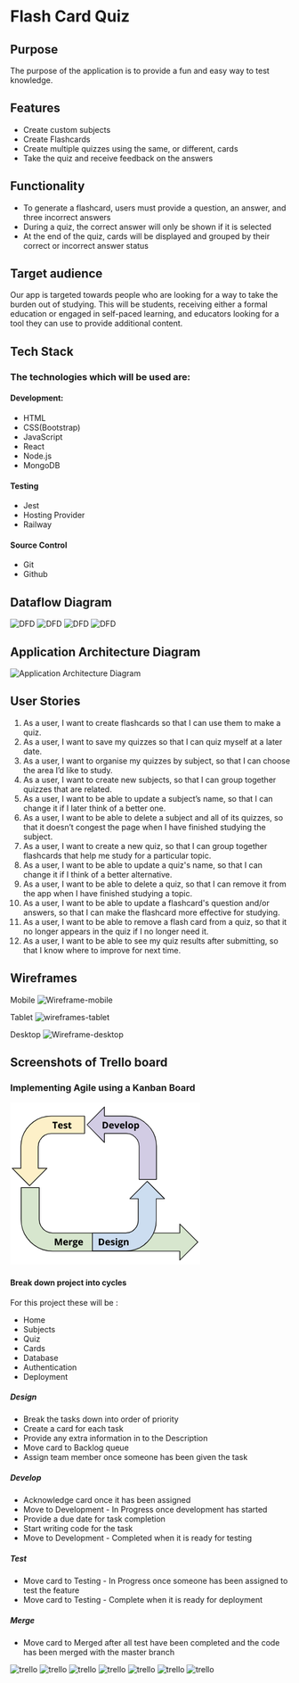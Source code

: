 # Flash Card Quiz

## Purpose
 
The purpose of the application is to provide a fun and easy way to test knowledge.

## Features

- Create custom subjects
- Create Flashcards
- Create multiple quizzes using the same, or different, cards
- Take the quiz and receive feedback on the answers

## Functionality

- To generate a flashcard, users must provide a question, an answer, and three incorrect answers
- During a quiz, the correct answer will only be shown if it is selected
- At the end of the quiz, cards will be displayed and grouped by their correct or incorrect answer status

## Target audience

Our app is targeted towards people who are looking for a way to take the burden out of studying. This will be students, receiving either a formal education or engaged in self-paced learning, and educators looking for a tool they can use to provide additional content.

## Tech Stack

### The technologies which will be used are:

#### Development:

- HTML
- CSS(Bootstrap)
- JavaScript
- React
- Node.js
- MongoDB

#### Testing

- Jest
- Hosting Provider
- Railway

#### Source Control

- Git
- Github

## Dataflow Diagram

![DFD](../part-a/docs/Level%200%20DFD.png "DFD")
![DFD](../part-a/docs/Level%201%20DFD%20Authentication.png "DFD")
![DFD](../part-a/docs/Level%201%20DFD%20Quiz.png "DFD")
![DFD](../part-a/docs/Level%201%20DFD%20User.png "DFD")

## Application Architecture Diagram

![Application Architecture Diagram](../part-a/docs/AAD.png "AAD")

## User Stories

1. As a user, I want to create flashcards so that I can use them to make a quiz.
2. As a user, I want to save my quizzes so that I can quiz myself at a later date.
3. As a user, I want to organise my quizzes by subject, so that I can choose the area I’d like to study.
4. As a user, I want to create new subjects, so that I can group together quizzes that are related.
5. As a user, I want to be able to update a subject’s name, so that I can change it if I later think of a better one.
6. As a user, I want to be able to delete a subject and all of its quizzes, so that it doesn’t congest the page when I have finished studying the subject.
7. As a user, I want to create a new quiz, so that I can group together flashcards that help me study for a particular topic.
8. As a user, I want to be able to update a quiz's name, so that I can change it if I think of a better alternative.
9. As a user, I want to be able to delete a quiz, so that I can remove it from the app when I have finished studying a topic.
10. As a user, I want to be able to update a flashcard's question and/or answers, so that I can make the flashcard more effective for studying.
11. As a user, I want to be able to remove a flash card from a quiz, so that it no longer appears in the quiz if I no longer need it.
12. As a user, I want to be able to see my quiz results after submitting, so that I know where to improve for next time.

## Wireframes

Mobile
![Wireframe-mobile](../part-a/docs/Wireframe-mobile.png "mobile")

Tablet
![wireframes-tablet](../part-a/docs/wireframes-tablet.png "tablet")

Desktop
![Wireframe-desktop](../part-a/docs/flashcards-wireframes.png "desktop")

## Screenshots of Trello board

### Implementing Agile using a Kanban Board

[![Agile workflow](https://raw.githubusercontent.com/2w00fs/git_practice/master/agile%20workflow.png)](https://github.com/2w00fs/git_practice/blob/master/agile%20workflow.png)

#### Break down project into cycles

For this project these will be :
- Home
- Subjects
- Quiz
- Cards
- Database
- Authentication
- Deployment

##### Design

- Break the tasks down into order of priority
- Create a card for each task
- Provide any extra information in to the Description
- Move card to Backlog queue
- Assign team member once someone has been given the task

##### Develop

- Acknowledge card once it has been assigned
- Move to Development - In Progress once development has started
- Provide a due date for task completion
- Start writing code for the task
- Move to Development - Completed when it is ready for testing

##### Test

- Move card to Testing - In Progress once someone has been assigned to test the feature
- Move card to Testing - Complete when it is ready for deployment

##### Merge

- Move card to Merged after all test have been completed and the code has been merged with the master branch

![trello](../part-a/docs/1.png "1")
![trello](../part-a/docs/2.png "2")
![trello](../part-a/docs/3.png "3")
![trello](../part-a/docs/4.png "4")
![trello](../part-a/docs/5.png "5")
![trello](../part-a/docs/6.png "6")
![trello](../part-a/docs/7.png "7")